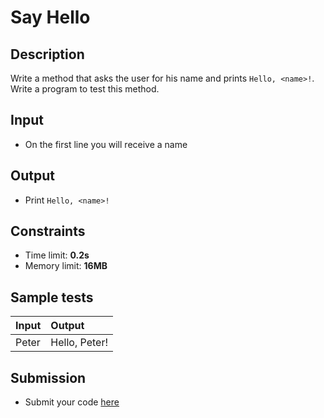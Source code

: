 # Say Hello

## Description
Write a method that asks the user for his name and prints `Hello, <name>!`.
Write a program to test this method.

## Input
- On the first line you will receive a name

## Output
- Print `Hello, <name>!`

## Constraints
- Time limit: **0.2s**
- Memory limit: **16MB**

## Sample tests

| Input | Output        |
|:------|:--------------|
| Peter | Hello, Peter! |


## Submission
- Submit your code [here](http://bgcoder.com/Contests/Compete/Index/361#0)
